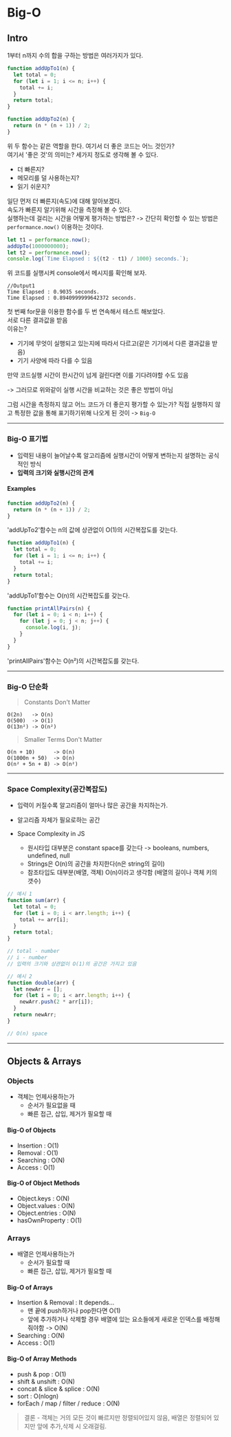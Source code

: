 # Big-O

## Intro

1부터 n까지 수의 합을 구하는 방법은 여러가지가 있다.

```javascript
function addUpTo1(n) {
  let total = 0;
  for (let i = 1; i <= n; i++) {
    total += i;
  }
  return total;
}
```

```javascript
function addUpTo2(n) {
  return (n * (n + 1)) / 2;
}
```

위 두 함수는 같은 역할을 한다. 여기서 더 좋은 코드는 어느 것인가? <br />
여기서 '좋은 것'의 의미는? 세가지 정도로 생각해 볼 수 있다. <br />

- 더 빠른지?
- 메모리를 덜 사용하는지?
- 읽기 쉬운지?

일단 먼저 더 빠른지(속도)에 대해 알아보겠다. <br />
속도가 빠른지 알기위해 시간을 측정해 볼 수 있다. <br />
실행하는데 걸리는 시간을 어떻게 평가하는 방법은? -> 간단히 확인할 수 있는 방법은 `performance.now()` 이용하는 것이다. <br />

```javascript
let t1 = performance.now();
addUpTo(1000000000);
let t2 = performance.now();
console.log(`Time Elapsed : ${(t2 - t1) / 1000} seconds.`);
```

위 코드를 실행시켜 console에서 메시지를 확인해 보자.

```shell
//Output1
Time Elapsed : 0.9035 seconds.
Time Elapsed : 0.8940999999642372 seconds.
```

첫 번째 for문을 이용한 함수를 두 번 연속해서 테스트 해보았다. <br />
서로 다른 결과값을 받음 <br />
이유는?

- 기기에 무엇이 실행되고 있는지에 따라서 다르고(같은 기기에서 다른 결과값을 받음)
- 기기 사양에 따라 다를 수 있음

만약 코드실행 시간이 한시간이 넘게 걸린다면 이를 기다려야할 수도 있음

-> 그러므로 위와같이 실행 시간을 비교하는 것은 좋은 방법이 아님

그럼 시간을 측정하지 않고 어느 코드가 더 좋은지 평가할 수 있는가?
직접 실행하지 않고 특정한 값을 통해 표기하기위해 나오게 된 것이 -> `Big-O`

---

### Big-O 표기법

- 입력된 내용이 늘어날수록 알고리즘에 실행시간이 어떻게 변하는지 설명하는 공식적인 방식
- **입력의 크기와 실행시간의 관계**

#### Examples

```javascript
function addUpTo2(n) {
  return (n * (n + 1)) / 2;
}
```

'addUpTo2'함수는 n의 값에 상관없이 O(1)의 시간복잡도를 갖는다.

```javascript
function addUpTo1(n) {
  let total = 0;
  for (let i = 1; i <= n; i++) {
    total += i;
  }
  return total;
}
```

'addUpTo1'함수는 O(n)의 시간복잡도를 갖는다.

```javascript
function printAllPairs(n) {
  for (let i = 0; i < n; i++) {
    for (let j = 0; j < n; j++) {
      console.log(i, j);
    }
  }
}
```

'printAllPairs'함수는 O(n²)의 시간복잡도를 갖는다.

---

### Big-O 단순화

> Constants Don't Matter

```
O(2n)   -> O(n)
O(500)  -> O(1)
O(13n²) -> O(n²)
```

> Smaller Terms Don't Matter

```
O(n + 10)      -> O(n)
O(1000n + 50)  -> O(n)
O(n² + 5n + 8) -> O(n²)
```

---

### Space Complexity(공간복잡도)

- 입력이 커질수록 알고리즘이 얼마나 많은 공간을 차지하는가.
- 알고리즘 자체가 필요로하는 공간

- Space Complexity in JS
  - 원시타입 대부분은 constant space를 갖는다 -> booleans, numbers, undefined, null
  - Strings은 O(n)의 공간을 차지한다(n은 string의 길이)
  - 참조타입도 대부분(배열, 객체) O(n)이라고 생각함 (배열의 길이나 객체 키의 갯수)

```javascript
// 예시 1
function sum(arr) {
  let total = 0;
  for (let i = 0; i < arr.length; i++) {
    total += arr[i];
  }
  return total;
}

// total - number
// i - number
// 입력의 크기와 상관없이 O(1)의 공간은 가지고 있음
```

```javascript
// 예시 2
function double(arr) {
  let newArr = [];
  for (let i = 0; i < arr.length; i++) {
    newArr.push(2 * arr[i]);
  }
  return newArr;
}

// O(n) space
```

---

## Objects & Arrays

### Objects

- 객체는 언제사용하는가
  - 순서가 필요없을 때
  - 빠른 접근, 삽입, 제거가 필요할 때

#### Big-O of Objects

- Insertion : O(1)
- Removal : O(1)
- Searching : O(N)
- Access : O(1)

#### Big-O of Object Methods

- Object.keys : O(N)
- Object.values : O(N)
- Object.entries : O(N)
- hasOwnProperty : O(1)

### Arrays

- 배열은 언제사용하는가
  - 순서가 필요할 때
  - 빠른 접근, 삽입, 제거가 필요할 때

#### Big-O of Arrays

- Insertion & Removal : It depends...
  - 맨 끝에 push하거나 pop한다면 O(1)
  - 앞에 추가하거나 삭제할 경우 배열에 있는 요소들에게 새로운 인덱스를 배정해줘야함 -> O(N)
- Searching : O(N)
- Access : O(1)

#### Big-O of Array Methods

- push & pop : O(1)
- shift & unshift : O(N)
- concat & slice & splice : O(N)
- sort : O(nlogn)
- forEach / map / filter / reduce : O(N)

> 결론 - 객체는 거의 모든 것이 빠르지만 정렬되어있지 않음, 배열은 정렬되어 있지만 앞에 추가,삭제 시 오래걸림.
